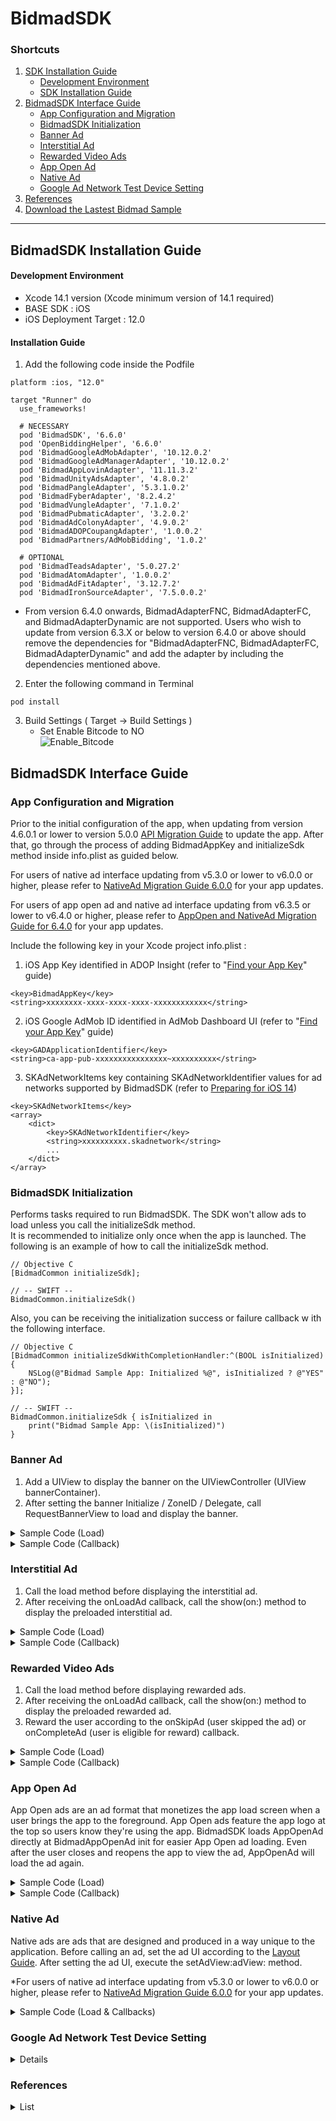# BidmadSDK
### Shortcuts
1. [SDK Installation Guide](#bidmadsdk-installation-guide)
    - [Development Environment](#development-environment)
    - [SDK Installation Guide](#installation-guide)
2. [BidmadSDK Interface Guide](#bidmadsdk-interface-guide)
    - [App Configuration and Migration](#app-configuration-and-migration)
    - [BidmadSDK Initialization](#bidmadsdk-initialization)
    - [Banner Ad](#banner-ad)
    - [Interstitial Ad](#interstitial-ad)
    - [Rewarded Video Ads](#rewarded-video-ads)
    - [App Open Ad](#app-open-ad)
    - [Native Ad](#native-ad)
    - [Google Ad Network Test Device Setting](#google-ad-network-test-device-setting)
3. [References](#references)
4. [Download the Lastest Bidmad Sample](https://github.com/bidmad/Bidmad-iOS/archive/refs/heads/main.zip)
---

## BidmadSDK Installation Guide

#### Development Environment
- Xcode 14.1 version (Xcode minimum version of 14.1 required)
- BASE SDK : iOS
- iOS Deployment Target : 12.0
#### Installation Guide
1. Add the following code inside the Podfile

```
platform :ios, "12.0"

target "Runner" do
  use_frameworks!
  
  # NECESSARY
  pod 'BidmadSDK', '6.6.0'
  pod 'OpenBiddingHelper', '6.6.0'
  pod 'BidmadGoogleAdMobAdapter', '10.12.0.2'
  pod 'BidmadGoogleAdManagerAdapter', '10.12.0.2'
  pod 'BidmadAppLovinAdapter', '11.11.3.2'
  pod 'BidmadUnityAdsAdapter', '4.8.0.2'
  pod 'BidmadPangleAdapter', '5.3.1.0.2'
  pod 'BidmadFyberAdapter', '8.2.4.2'
  pod 'BidmadVungleAdapter', '7.1.0.2'
  pod 'BidmadPubmaticAdapter', '3.2.0.2'
  pod 'BidmadAdColonyAdapter', '4.9.0.2'
  pod 'BidmadADOPCoupangAdapter', '1.0.0.2'
  pod 'BidmadPartners/AdMobBidding', '1.0.2'
  
  # OPTIONAL
  pod 'BidmadTeadsAdapter', '5.0.27.2'
  pod 'BidmadAtomAdapter', '1.0.0.2'
  pod 'BidmadAdFitAdapter', '3.12.7.2'
  pod 'BidmadIronSourceAdapter', '7.5.0.0.2'
```

  * From version 6.4.0 onwards, BidmadAdapterFNC, BidmadAdapterFC, and BidmadAdapterDynamic are not supported. Users who wish to update from version 6.3.X or below to version 6.4.0 or above should remove the dependencies for "BidmadAdapterFNC, BidmadAdapterFC, BidmadAdapterDynamic" and add the adapter by including the dependencies mentioned above.

2. Enter the following command in Terminal

```
pod install
```
    
3. Build Settings ( Target → Build Settings ) <br>
    - Set Enable Bitcode to NO<br>
        ![Enable_Bitcode](https://i.imgur.com/aXOBmr1.png)<br>

## BidmadSDK Interface Guide

### App Configuration and Migration<br>
Prior to the initial configuration of the app, when updating from version 4.6.0.1 or lower to version 5.0.0 [API Migration Guide](https://github.com/bidmad/Bidmad-iOS/wiki/v5.0.0-API-Migration-Guide-%5BEN%5D) to update the app. After that, go through the process of adding BidmadAppKey and initializeSdk method inside info.plist as guided below.<br>

For users of native ad interface updating from v5.3.0 or lower to v6.0.0 or higher, please refer to [NativeAd Migration Guide 6.0.0](https://github.com/bidmad/Bidmad-iOS/wiki/Native-Ad-Migration-to-v6.0.0%5BENG%5D) for your app updates. 

For users of app open ad and native ad interface updating from v6.3.5 or lower to v6.4.0 or higher, please refer to [AppOpen and NativeAd Migration Guide for 6.4.0](https://github.com/bidmad/Bidmad-iOS/wiki/AppOpen-and-NativeAd-Migration-Guide-for-6.4.0-%5BKOR%5D) for your app updates.

Include the following key in your Xcode project info.plist :<br>
1. iOS App Key identified in ADOP Insight (refer to "[Find your App Key](https://github.com/bidmad/SDK/wiki/Find-your-app-key%5BEN%5D)" guide) <br>

```
<key>BidmadAppKey</key>
<string>xxxxxxxx-xxxx-xxxx-xxxx-xxxxxxxxxxxx</string>
```

2. iOS Google AdMob ID identified in AdMob Dashboard UI (refer to "[Find your App Key](https://github.com/bidmad/SDK/wiki/Find-your-app-key%5BEN%5D)" guide) <br>

```
<key>GADApplicationIdentifier</key>
<string>ca-app-pub-xxxxxxxxxxxxxxxx~xxxxxxxxxx</string>
```

3. SKAdNetworkItems key containing SKAdNetworkIdentifier values for ad networks supported by BidmadSDK (refer to [Preparing for iOS 14](https://github.com/bidmad/Bidmad-iOS/wiki/Preparing-for-iOS-14%5BENG%5D))<br>

```
<key>SKAdNetworkItems</key>
<array>
    <dict>
        <key>SKAdNetworkIdentifier</key>
        <string>xxxxxxxxxx.skadnetwork</string>
        ...
    </dict>
</array>
```

### BidmadSDK Initialization<br>
Performs tasks required to run BidmadSDK. The SDK won't allow ads to load unless you call the initializeSdk method.<br>
It is recommended to initialize only once when the app is launched. The following is an example of how to call the initializeSdk method.<br>

```
// Objective C
[BidmadCommon initializeSdk];

// -- SWIFT --
BidmadCommon.initializeSdk()
```

Also, you can be receiving the initialization success or failure callback w ith the following interface.<br>

```
// Objective C
[BidmadCommon initializeSdkWithCompletionHandler:^(BOOL isInitialized) {
    NSLog(@"Bidmad Sample App: Initialized %@", isInitialized ? @"YES" : @"NO");
}];

// -- SWIFT --
BidmadCommon.initializeSdk { isInitialized in
    print("Bidmad Sample App: \(isInitialized)")
}
```

### Banner Ad
1. Add a UIView to display the banner on the UIViewController (UIView bannerContainer).
2. After setting the banner Initialize / ZoneID / Delegate, call RequestBannerView to load and display the banner.

<details markdown="1">
<summary>Sample Code (Load)</summary>
<br>

```
// Objective C

@import OpenBiddingHelper;

@interface BannerViewController : UIViewController<BIDMADOpenBiddingBannerDelegate> {
    BidmadBannerAd *bannerAd;
}
__weak IBOutlet UIView *bannerContainer;
@end

@implementation BannerViewController

- (void)viewDidLoad {

    // Please set the Zone ID before calling a banner ad.
    NSString *zoneID = @"XXXXXXXX-XXXX-XXXX-XXXX-XXXXXXXXXXXX";
    bannerAd = [[BidmadBannerAd alloc] initWith:self containerView:self.BannerContainer zoneID:zoneID];
    bannerAd.delegate = self;
    [bannerAd setRefreshInterval:[@60 integerValue]];
    
    [bannerAd load];
}

// -- SWIFT --

import OpenBiddingHelper

class BannerViewController: UIViewController, BIDMADOpenBiddingBannerDelegate {
    var bannerAd: BidmadBannerAd!
    @IBOutlet weak var bannerContainer: UIView!
    
    override func viewDidLoad() {
        super.viewDidLoad()
        
        bannerAd = BidmadBannerAd(self, containerView: bottomView, zoneID: "XXXXXXXX-XXXX-XXXX-XXXX-XXXXXXXXXXXX")
        bannerAd.delegate = self
        bannerAd.setRefreshInterval(60)
        bannerAd.load()
    }
}
```
</details>

<details markdown="1">
<summary>Sample Code (Callback)</summary>
<br>

```
// Objective C

- (void)onLoadAd:(OpenBiddingBanner *)bidmadAd {
    NSLog(@"Load")
}

- (void)onClickAd:(OpenBiddingBanner *)bidmadAd {
    NSLog(@"Click")
}

- (void)onLoadFailAd:(OpenBiddingBanner *)bidmadAd error:(NSError * _Nonnull)error {
    NSLog(@"LoadFail")
}

// -- SWIFT --

func onLoadAd(_ bidmadAd: OpenBiddingBanner) {
    print("ad is loaded")
}

func onLoadFailAd(_ bidmadAd: OpenBiddingBanner, error: Error) {
    print("ad failed to load with error \(error.localizedDescription)")
}
func onClickAd(_ bidmadAd: OpenBiddingBanner) {
    print("ad is clicked")
}
```
</details>

### Interstitial Ad
1. Call the load method before displaying the interstitial ad.
2. After receiving the onLoadAd callback, call the show(on:) method to display the preloaded interstitial ad. 

<details markdown="1">
<summary>Sample Code (Load)</summary>
<br>

```
// Objective C

@import OpenBiddingHelper;

@interface InterstitialViewController () <BIDMADOpenBiddingInterstitialDelegate> {
    BidmadInterstitialAd *interstitialAd;
}
@end

@implementation InterstitialViewController
- (void)viewDidLoad {
    
    NSString *zoneID = @"xxxxxxxx-xxxx-xxxx-xxxx-xxxxxxxxxxxx";
    interstitialAd = [[BidmadInterstitialAd alloc] initWithZoneID:zoneID];
    [interstitialAd setDelegate: self];
}

-(void)loadAd {
    [interstitialAd load];
}
...
-(void)showAd {
    [interstitialAd showOnViewController:self];
}

// -- SWIFT --

import OpenBiddingHelper

class InterstitialController: UIViewController, BIDMADOpenBiddingInterstitialDelegate {
    static let interstitialZoneID = "xxxxxxxx-xxxx-xxxx-xxxx-xxxxxxxxxxxx"
    let interstitialAd = BidmadInterstitialAd(zoneID: interstitialZoneID)
   
    override func viewDidLoad() {
        super.viewDidLoad()
        
        interstitialAd.delegate = self
    }
  
    func loadAd() {
        interstitialAd.load()
    }

    func showAd() {
        interstitialAd.show(on: self)
    }
}
```
</details>

<details markdown="1">
<summary>Sample Code (Callback)</summary>
<br>

```
// Objective C

- (void)onLoadAd:(OpenBiddingInterstitial *)bidmadAd {
    NSLog(@"Load");
}

- (void)onLoadFailAd:(OpenBiddingInterstitial *)bidmadAd error:(NSError * _Nonnull)error {
    NSLog(@"Load Fail");
}

- (void)onShowAd:(OpenBiddingInterstitial *)bidmadAd {
    NSLog(@"Show");
}

- (void)onClickAd:(OpenBiddingInterstitial *)bidmadAd {
    NSLog(@"Click");
}

- (void)onCloseAd:(OpenBiddingInterstitial *)bidmadAd {
    NSLog(@"Close");
}

// onShowFailAd:error: callback is only available for v6.6.0 or higher
- (void)onShowFailAd:(OpenBiddingInterstitial *)bidmadAd error:(NSError *)error {
    NSLog(@"Show Fail");
}

// -- SWIFT --

func onLoadAd(_ bidmadAd: OpenBiddingInterstitial) {
    print("ad is loaded")
}

func onLoadFailAd(_ bidmadAd: OpenBiddingInterstitial, error: Error) {
    print("ad failed to load with error \(error.localizedDescription)")
}

func onShowAd(_ bidmadAd: OpenBiddingInterstitial) {
    print("ad is shown")
}

func onClickAd(_ bidmadAd: OpenBiddingInterstitial) {
    print("ad is clicked")
}

func onCloseAd(_ bidmadAd: OpenBiddingInterstitial) {
    print("ad is closed")
}

// onShowFailAd:error: callback is only available for v6.6.0 or higher
func onShowFailAd(_ bidmadAd: OpenBiddingInterstitial, error: Error) {
    print("ad display failed")
}
```
</details>

### Rewarded Video Ads
1. Call the load method before displaying rewarded ads.
2. After receiving the onLoadAd callback, call the show(on:) method to display the preloaded rewarded ad.
3. Reward the user according to the onSkipAd (user skipped the ad) or onCompleteAd (user is eligible for reward) callback.

<details markdown="1">
<summary>Sample Code (Load)</summary>
<br>

```
// Objective C
@import OpenBiddingHelper;

@interface RewardViewController () <BIDMADOpenBiddingRewardVideoDelegate> {
    BidmadRewardAd *rewardAd;
}
@end

@implementation RewardViewController

- (void)viewDidLoad {
    
    NSString *zoneID = @"xxxxxxxx-xxxx-xxxx-xxxx-xxxxxxxxxxxx";
    rewardAd = [[BidmadRewardAd alloc] initWithZoneID:zoneID];
    rewardAd.delegate = self;
}

-(void)loadReward {
    [rewardAd load];
}
   

-(void)showReward {
    [rewardAd showOnViewController:self];
}

// -- SWIFT --

import OpenBiddingHelper

class RewardVideoController: UIViewController, BIDMADOpenBiddingRewardVideoDelegate {
    static let rewardZoneID = "xxxxxxxx-xxxx-xxxx-xxxx-xxxxxxxxxxxx"
    let rewardAd = BidmadRewardAd(zoneID: rewardZoneID)

    override func viewDidLoad() {
        super.viewDidLoad()
    
        rewardAd.delegate = self
    }
    
    func loadAd() {
        rewardAd.load()
    }
  
    func showAd() {
        rewardAd.show(on: self)
    }
}
```
</details>

<details markdown="1">
<summary>Sample Code (Callback)</summary>
<br>

```
// Objective C

- (void)onLoadAd:(OpenBiddingRewardVideo *)bidmadAd {
    NSLog(@"Load");
}

- (void)onLoadFailAd:(OpenBiddingRewardVideo *)bidmadAd error:(NSError * _Nonnull)error {
    NSLog(@"Load Fail");
}

- (void)onShowAd:(OpenBiddingRewardVideo *)bidmadAd {
    NSLog(@"Show");
}

- (void)onClickAd:(OpenBiddingRewardVideo *)bidmadAd {
    NSLog(@"Click");
}

- (void)onCompleteAd:(OpenBiddingRewardVideo *)bidmadAd {
    NSLog(@"Complete");
}

- (void)onSkipAd:(OpenBiddingRewardVideo *)bidmadAd {
    NSLog(@"Skip");
}

- (void)onCloseAd:(OpenBiddingRewardVideo *)bidmadAd {
    NSLog(@"Close");
}

// onShowFailAd:error: callback is only available for v6.6.0 or higher
- (void)onShowFailAd:(OpenBiddingRewardVideo *)bidmadAd error:(NSError *)error {
    NSLog(@"Show Fail");
}

// -- SWIFT --

func onLoadAd(_ bidmadAd: OpenBiddingRewardVideo) {
    print("ad is loaded")
}

func onLoadFailAd(_ bidmadAd: OpenBiddingRewardVideo, error: Error) {
    print("ad failed to load with error \(error.localizedDescription)")
}

func onShowAd(_ bidmadAd: OpenBiddingRewardVideo) {
    print("ad is shown")
}

func onClickAd(_ bidmadAd: OpenBiddingRewardVideo) {
    print("ad is clicked")
}

func onCompleteAd(_ bidmadAd: OpenBiddingRewardVideo) {
    print("ad reward is completed")
}

func onSkipAd(_ bidmadAd: OpenBiddingRewardVideo) {
    print("ad reward is skipped")
}

func onCloseAd(_ bidmadAd: OpenBiddingRewardVideo) {
    print("ad is closed")
}

// onShowFailAd:error: callback is only available for v6.6.0 or higher
func onShowFailAd(_ bidmadAd: OpenBiddingRewardVideo, error: Error) {
    print("ad display failed")
}
```
</details>

### App Open Ad
App Open ads are an ad format that monetizes the app load screen when a user brings the app to the foreground. App Open ads feature the app logo at the top so users know they're using the app. BidmadSDK loads AppOpenAd directly at BidmadAppOpenAd init for easier App Open ad loading. Even after the user closes and reopens the app to view the ad, AppOpenAd will load the ad again.

<details markdown="1">
<summary>Sample Code (Load)</summary>
<br>

```
// Objective C

@interface AppOpenAdViewController () <OpenBiddingAppOpenAdDelegate>
@property (nonatomic, strong) BidmadAppOpenAd *appOpenAd;
@end

@implementation AppOpenAdViewController

- (void)viewDidLoad {
    [super viewDidLoad];
    
    self.appOpenAd = [[BidmadAppOpenAd alloc] initWithZoneID:@"0ddd6401-0f19-49ee-b1f9-63e910f92e77"];
    [self.appOpenAd setDelegate: self];
}

- (void)loadAd {
    [self.appOpenAd load];
}

- (void)showAd {
    if ([self.appOpenAd isLoaded]) {
        [self.appOpenAd showOnViewController:self];
    }
}

- (void)deregister {
    // Disable App Open Ad automatically showing once your app moves to foreground
    [self.appOpenAd deregisterForAppOpenAd];
}

@end

// -- SWIFT --

import OpenBiddingHelper

class AppOpenAdViewController: UIViewController, OpenBiddingAppOpenAdDelegate {
    let appOpenAdZoneID = "xxxxxxxx-xxxx-xxxx-xxxx-xxxxxxxxxxxx"
    var appOpenAd: BidmadAppOpenAd!
    
    override func viewDidLoad() {
        super.viewDidLoad()
        
        appOpenAd = BidmadAppOpenAd(self, zoneID: appOpenAdZoneID)
        appOpenAd.delegate = self
    }
    
    func loadAppOpenAd() {
        appOpenAd.load()
    }
    
    func showAppOpenAd() {
        if appOpenAd.isLoaded() {
            appOpenAd.show(on: self)
        }
    }
    
    func deregisterAppOpenAd() {
        appOpenAd.deregisterForAppOpenAd()
    }
}
```
</details>

<details markdown="1">
<summary>Sample Code (Callback)</summary>
<br>

```
- (void)onLoadAd:(OpenBiddingAppOpenAd *)bidmadAd {
    NSLog(@"Load");
}

- (void)onShowAd:(OpenBiddingAppOpenAd *)bidmadAd {
    NSLog(@"Show");
}

- (void)onClickAd:(OpenBiddingAppOpenAd *)bidmadAd {
    NSLog(@"Click");
}

- (void)onCloseAd:(OpenBiddingAppOpenAd *)bidmadAd {
    NSLog(@"Close");
}

- (void)onLoadFailAd:(OpenBiddingAppOpenAd *)bidmadAd error:(NSError * _Nonnull)error {
    NSLog(@"Load Fail");
}

// onShowFailAd:error: callback is only available for v6.6.0 or higher
- (void)onShowFailAd:(OpenBiddingAppOpenAd *)bidmadAd error:(NSError *)error {
    NSLog(@"Show Fail");
}

// -- SWIFT --

func onLoadAd(_ bidmadAd: OpenBiddingAppOpenAd) {
    print("ad is loaded")
}

func onLoadFailAd(_ bidmadAd: OpenBiddingAppOpenAd, error: Error) {
    print("ad failed to load with error \(error.localizedDescription)")
}

func onShowAd(_ bidmadAd: OpenBiddingAppOpenAd) {
    print("ad is shown")
}

func onClickAd(_ bidmadAd: OpenBiddingAppOpenAd) {
    print("ad is clicked")
}

func onCloseAd(_ bidmadAd: OpenBiddingAppOpenAd) {
    print("ad is closed")
}

// onShowFailAd:error: callback is only available for v6.6.0 or higher
func onShowFail(_ bidmadAd: OpenBiddingAppOpenAd, error: Error) {
    print("ad display failed")
}
```
</details>

### Native Ad
Native ads are ads that are designed and produced in a way unique to the application. Before calling an ad, set the ad UI according to the [Layout Guide](https://github.com/bidmad/Bidmad-iOS/wiki/Native-Ad-Layout-Setting-Guide-%5BENG%5D). After setting the ad UI, execute the setAdView:adView: method.

*For users of native ad interface updating from v5.3.0 or lower to v6.0.0 or higher, please refer to [NativeAd Migration Guide 6.0.0](https://github.com/bidmad/Bidmad-iOS/wiki/Native-Ad-Migration-to-v6.0.0%5BENG%5D) for your app updates.

<details markdown="1">
<summary>Sample Code (Load & Callbacks)</summary>
<br>

```
// Objective C

@import OpenBiddingHelper; 

@interface NativeAdViewController ()
@property (strong, nonatomic) BidmadNativeAd * ad;
@end
...

- (void)viewDidLoad {
    self.ad = [BidmadNativeAd adWithZoneID:@"xxxxxxxx-xxxx-xxxx-xxxx-xxxxxxxxxxxx"];
    [self.ad setDelegate:self];
    [self.ad load];
}

#pragma mark Native Ad Delegate Methods

- (void)onClickAd:(BidmadNativeAd *)bidmadAd {
    ADOPLog.printInfo(@"Native Ad Click");
}

- (void)onLoadAd:(BidmadNativeAd *)bidmadAd {
    ADOPLog.printInfo(@"Native Ad Load);
    
    UIView *loadedView = [NSBundle.mainBundle loadNibNamed:@"NativeAdView" owner:nil options:nil].firstObject;
    BIDMADNativeAdView *adView = [BidmadNativeAd findAdViewFromSuperview:loadedView];
    
    [self.view addSubview:loadedView];
    [bidmadAd setRootViewController:self adView:adView];
}

- (void)onLoadFailAd:(BidmadNativeAd *)bidmadAd error:(NSError *)error {
    ADOPLog.printInfo(@"Native Ad Fail: %@", error.localizedDescription);
}

// -- SWIFT --

let ad: BidmadNativeAd! = BidmadNativeAd(zoneID: "Native Ad Zone ID")

override func viewDidLoad() {
    super.viewDidLoad()

    self.ad.delegate = self
    self.ad.load()
}

// MARK: BIDMADNativeAdDelegate

func onLoad(_ bidmadAd: BidmadNativeAd) {
    if let loadedView = Bundle.main.loadNibNamed("NativeAd", owner: nil)?.first as? UIView,
       let adView = BidmadNativeAd.findView(fromSuperview: loadedView) {
        view.addSubview(loadedView)
        self.ad.setRootViewController(self, adView: adView)
    }
}

func onClick(_ bidmadAd: BidmadNativeAd) {
    print("Native Ad Click")
}

func onLoadFail(_ bidmadAd: BidmadNativeAd, error: Error) {
    print("Native Ad Fail")
}
```
</details>

### Google Ad Network Test Device Setting
</details>
<details markdown="1">
<summary>Details</summary>
<br>

For setting the test device for Google Ad Networks, the following procedure is needed.
First, request an ad to Google, and you will be seeing the log on your console.

```
<Google> To get test ads on this device, set: GADMobileAds.sharedInstance.requestConfiguration.testDeviceIdentifiers = @[ @"xxxxxxxxxxxxxxxxxxxxxxxxxxxxxxxx" ];
```
Copy the test device ID on console and set it to the following code.
```
// ObjC
[BidmadCommon setTestDeviceId:@"xxxxxxxxxxxxxxxxxxxxxxxxxxxxxxxx"];

// -- SWIFT --
BidmadCommon.setTestDeviceId("xxxxxxxxxxxxxxxxxxxxxxxxxxxxxxxx")
```

</details>

### References

</details>
<details markdown="1">
<summary>List</summary>
<br>

- [Class Reference for BidmadSDK-iOS](https://github.com/bidmad/Bidmad-iOS/wiki/README-ClassReference)
- Apple privacy survey ([[ENG]](https://github.com/bidmad/Bidmad-iOS/wiki/Apple-privacy-survey%5BENG%5D) | [[KOR]](https://github.com/bidmad/Bidmad-iOS/wiki/Apple-privacy-survey%5BKOR%5D))
- iOS GDPR Guide ([[ENG]](https://github.com/bidmad/Bidmad-iOS/wiki/iOS-GDPR-Guide-%5BENG%5D) | [[KOR]](https://github.com/bidmad/Bidmad-iOS/wiki/iOS-GDPR-Guide-%5BKOR%5D))
- Preparing for iOS 14 ([[ENG]](https://github.com/bidmad/Bidmad-iOS/wiki/Preparing-for-iOS-14%5BENG%5D) | [[KOR]](https://github.com/bidmad/Bidmad-iOS/wiki/Preparing-for-iOS-14%5BKOR%5D))
</details>


